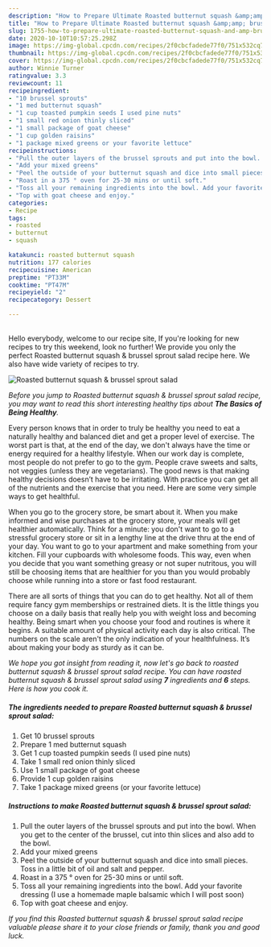 ```yaml
---
description: "How to Prepare Ultimate Roasted butternut squash &amp;amp; brussel sprout salad"
title: "How to Prepare Ultimate Roasted butternut squash &amp;amp; brussel sprout salad"
slug: 1755-how-to-prepare-ultimate-roasted-butternut-squash-and-amp-brussel-sprout-salad
date: 2020-10-10T10:57:25.298Z
image: https://img-global.cpcdn.com/recipes/2f0cbcfadede77f0/751x532cq70/roasted-butternut-squash-brussel-sprout-salad-recipe-main-photo.jpg
thumbnail: https://img-global.cpcdn.com/recipes/2f0cbcfadede77f0/751x532cq70/roasted-butternut-squash-brussel-sprout-salad-recipe-main-photo.jpg
cover: https://img-global.cpcdn.com/recipes/2f0cbcfadede77f0/751x532cq70/roasted-butternut-squash-brussel-sprout-salad-recipe-main-photo.jpg
author: Winnie Turner
ratingvalue: 3.3
reviewcount: 11
recipeingredient:
- "10 brussel sprouts"
- "1 med butternut squash"
- "1 cup toasted pumpkin seeds I used pine nuts"
- "1 small red onion thinly sliced"
- "1 small package of goat cheese"
- "1 cup golden raisins"
- "1 package mixed greens or your favorite lettuce"
recipeinstructions:
- "Pull the outer layers of the brussel sprouts and put into the bowl. When you get to the center of the brussel, cut into thin slices and also add to the bowl."
- "Add your mixed greens"
- "Peel the outside of your butternut squash and dice into small pieces. Toss in a little bit of oil and salt and pepper."
- "Roast in a 375 ° oven for 25-30 mins or until soft."
- "Toss all your remaining ingredients into the bowl. Add your favorite dressing (I use a homemade maple balsamic which I will post soon)"
- "Top with goat cheese and enjoy."
categories:
- Recipe
tags:
- roasted
- butternut
- squash

katakunci: roasted butternut squash 
nutrition: 177 calories
recipecuisine: American
preptime: "PT33M"
cooktime: "PT47M"
recipeyield: "2"
recipecategory: Dessert

---
```

<br>
Hello everybody, welcome to our recipe site, If you're looking for new recipes to try this weekend, look no further! We provide you only the perfect Roasted butternut squash &amp; brussel sprout salad recipe here. We also have wide variety of recipes to try.
<br>


![Roasted butternut squash &amp; brussel sprout salad](https://img-global.cpcdn.com/recipes/2f0cbcfadede77f0/751x532cq70/roasted-butternut-squash-brussel-sprout-salad-recipe-main-photo.jpg)

<i>Before you jump to Roasted butternut squash &amp; brussel sprout salad recipe, you may want to read this short interesting healthy tips about <strong>The Basics of Being Healthy</strong>.</i>

Every person knows that in order to truly be healthy you need to eat a naturally healthy and balanced diet and get a proper level of exercise. The worst part is that, at the end of the day, we don't always have the time or energy required for a healthy lifestyle. When our work day is complete, most people do not prefer to go to the gym. People crave sweets and salts, not veggies (unless they are vegetarians). The good news is that making healthy decisions doesn’t have to be irritating. With practice you can get all of the nutrients and the exercise that you need. Here are some very simple ways to get healthful.

When you go to the grocery store, be smart about it. When you make informed and wise purchases at the grocery store, your meals will get healthier automatically. Think for a minute: you don't want to go to a stressful grocery store or sit in a lengthy line at the drive thru at the end of your day. You want to go to your apartment and make something from your kitchen. Fill your cupboards with wholesome foods. This way, even when you decide that you want something greasy or not super nutritous, you will still be choosing items that are healthier for you than you would probably choose while running into a store or fast food restaurant.

There are all sorts of things that you can do to get healthy. Not all of them require fancy gym memberships or restrained diets. It is the little things you choose on a daily basis that really help you with weight loss and becoming healthy. Being smart when you choose your food and routines is where it begins. A suitable amount of physical activity each day is also critical. The numbers on the scale aren't the only indication of your healthfulness. It’s about making your body as sturdy as it can be. 


<i>We hope you got insight from reading it, now let's go back to roasted butternut squash &amp; brussel sprout salad recipe. You can have roasted butternut squash &amp; brussel sprout salad using <strong>7</strong> ingredients and <strong>6</strong> steps. Here is how you cook it.
</i>

##### The ingredients needed to prepare Roasted butternut squash &amp; brussel sprout salad:

1. Get 10 brussel sprouts
1. Prepare 1 med butternut squash
1. Get 1 cup toasted pumpkin seeds (I used pine nuts)
1. Take 1 small red onion thinly sliced
1. Use 1 small package of goat cheese
1. Provide 1 cup golden raisins
1. Take 1 package mixed greens (or your favorite lettuce)


##### Instructions to make Roasted butternut squash &amp; brussel sprout salad:

1. Pull the outer layers of the brussel sprouts and put into the bowl. When you get to the center of the brussel, cut into thin slices and also add to the bowl.
1. Add your mixed greens
1. Peel the outside of your butternut squash and dice into small pieces. Toss in a little bit of oil and salt and pepper.
1. Roast in a 375 ° oven for 25-30 mins or until soft.
1. Toss all your remaining ingredients into the bowl. Add your favorite dressing (I use a homemade maple balsamic which I will post soon)
1. Top with goat cheese and enjoy.


<i>If you find this Roasted butternut squash &amp; brussel sprout salad recipe valuable please share it to your close friends or family, thank you and good luck.</i>
